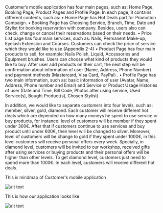 Customer’s mobile application has four main pages, such as: Home Page, Booking Page, Product Pages and Profile Page. In each page, it contains different contents, such as:
  • Home Page has Hot Deals part for Promotion Campaign.
  • Booking Page has Choosing Service, Branch, Time, Date and Stylist for booking reservation with company. Besides, users  also can check, change or cancel their reservations based on their needs.
  • Price List page has four main services, such as: Nails, Permanent Make-up, Eyelash Extension and Courses. Customers can check the price of service which they would like to use (Appendix 2-4)
  • Product Page has four main products to sell, for example: Nails Polish, Liquid, Accessories and Equipment brushes. Users can choose what kind of products they would like to buy. After user add products on their cart, the next step will be confirmation about information of user (Name, Address, Phone Number) and payment methods (Mastercard, Visa Card, PayPal) .
  • Profile Page has two main information, such as: basic information of user (Avatar, Name, Address, Phone number and Email) and Service or Product Usage Histories of user (Date and Time, Bill Code, Photos after using service, Used Service(s), Bought Product(s), Chosen Stylist)

In addition, we would like to separate customers into four levels, such as: member, silver, gold, diamond. Each customer will receive different hot deals which are depended on how many moneys he spent to use service or buy products, for instance: level of customers will be member if they spent under 300€. After that if customers continue to use services and buy product until under 600€, their level will be changed to silver. Moreover, level of customers will be change to gold if they spent under 1000€, in this level customers will receive personal offers every week. Specially, in diamond level, customers will be invited to our workshop, received gifts after using services or buying products and their personal offers will be higher than other levels. To get diamond level, customers just need to spend more than 1000€. In each level, customers will receive different hot deals.

This is mindmap of Customer's mobile application

![alt text](https://lh3.googleusercontent.com/0JEko-8sMd34mvrK5qHkpHyjjUyK7QghSwIEqqlJEV1Zg0YRrhqFM0AojvHyRxwA_Pe_95kAKRtCGJkiFXUSS84lH2hHEiKcXl99hzjuOiuoqIiNOb1Eqq2MbglaY6UccVAEXeKneihjCLWeqKxa-E5-5mZ9gg1PRe_D3cYiBbAcRGbIl_1yq5FLbf_mXHkJqsYW5G7KSd2OaCQanT6x79VMFMgg1BiM2Q2vm_eB1xj-o5XUgYx1ELJXSr9xctI9zzyPr2wIhaDY6M3zDtZSzjwNa_vMJCfk-jNfE1f4VIC1XLJJ577WPDLkurLGGkdiz8yx4NPESG8bX03UlYWUeXXph-6Oe2TUa5gyysHz2XWTf0GpWs0WPZ3QzybpzCcK6UIoSlhTC-3XHoTybPqt6TlnW8DgHbF-IZ5DpvbTqELM8_0E4np21BYFR4wKr_e5lHvPs_B6NaqpkOSKqhWyVShSokuX2Jx_XYYpGizZc1QWJIGUvIq-sEozUOcVaZpTpUDsqgoXa-cVJH2bSr7rRxJrIbV0om5lyiYj6NbhD-Bngo1QmyioYaaji1UdWSkJWEQcXgVWnbJMuWAQol3v7Qv31AZy-EzuvLYQ6kgfXgF68dI15HXvwvkttVLUVeEp2AesbZz82lzeANEcxIWvsjgn-ZBhbPhEmG4O6xqbWFZiWlkH2iqZ2ltlMcZCCw=w1754-h1239-no)

This is how our application looks like 

![alt text](https://lh3.googleusercontent.com/VVL-xmQAlzFoYhBLz_WZmYQcyB09ohtfzSs__mNyaajSVAkYpcSOS3ILLPBHhFLz9EGJ_i6PvXqLlJtccCVTmyQkpyPz-xlNjw7oMbfIFbsFRwCKC2wG8njo0hR5xZJXEUSdGDoXhBDVpUDe7K5I7S4EGnICSvcH-NxxTxLls8npBwWfAIhgQ9j5RWsoLsZFPTfVASCfu1jQejDMdUoH-3o3Fte_wjpf3P_E5lvw-ppCCanKxSoHAGs0jw0fOTp3yV7qnHGVORd-CybT9UHrTIr5N7lQUzNtEGs2pplo9yEOPNONfHeX2tS_y_qZiSJBWkZlkU5qoZgLm4FWWQpZZIFMGYdKh_mtoqRNRCzcsy1FUMkNMeSc6NIgJseS06nfrWEUWXfkhdBUxlbzGeRTWpdStCxoJeHv6MmL0dLzJMJpCOHGe_9kGlZspBnElAa_6pZoHNNLy358Are3_CW6Bx3Z-eV-HCBiwZXjioCcZQMwLDfwIDgrwm0s2fCOCHl82kcZ8QYAtrljNeUpFBl8vmMtEw4sYpScXxDYuRVszs9PF-uGNJmX0QhbeDjNwm27lVLoawDvIFC-w4--zUu9M5Dwv6LBwEkpkjsPEVtr4AkkByoqmrzumtBGWM2d4GTlG8RfUu0HE9lvb-XTIr6DE4J1OBTLnLs6UEBP_l6rF5o1raHzvfKM3ENncnnWMg=w160-h1532-no)
